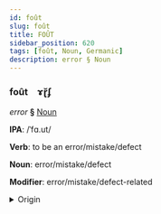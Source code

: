 ```yaml
---
id: foût
slug: foût
title: FOÛT
sidebar_position: 620
tags: [foût, Noun, Germanic]
description: error § Noun
---
```


### foût&emsp;<span kind="abugida">ɤɽ̆ʄ</span>

*error* **§** [Noun](../../tags/Noun)

**IPA**: /ˈfɑ.ut/

**Verb**: to be an error/mistake/defect

**Noun**: error/mistake/defect

**Modifier**: error/mistake/defect-related

<details>
    <summary>Origin</summary>
    Dutch fout /fɑu̯t/<br/>
    <em>Germanic Language Family</em>
</details>